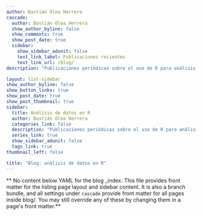 ```yaml
---
author: Bastián Olea Herrera
cascade:
  author: Bastián Olea Herrera
  show_author_byline: false
  show_comments: true
  show_post_date: true
  sidebar:
    show_sidebar_adunit: false
    text_link_label: Publicaciones recientes
    text_link_url: /blog/
description: "Publicaciones periódicas sobre el uso de R para análisis de datos, incluyendo tutoriales, reseñas, tips o consejos, novedades, y más."

layout: list-sidebar
show_author_byline: false
show_button_links: true
show_post_date: true
show_post_thumbnail: true
sidebar:
  title: Análisis de datos en R
  author: Bastián Olea Herrera
  categories_link: false
  description: "Publicaciones periódicas sobre el uso de R para análisis de datos, incluyendo tutoriales, reseñas, tips o consejos, novedades, y más."
  series_link: true
  show_sidebar_adunit: false
  tags_link: true
thumbnail_left: false

title: "Blog: análisis de datos en R"
---
```


** No content below YAML for the blog _index. This file provides front matter for the listing page layout and sidebar content. It is also a branch bundle, and all settings under `cascade` provide front matter for all pages inside blog/. You may still override any of these by changing them in a page's front matter.**
